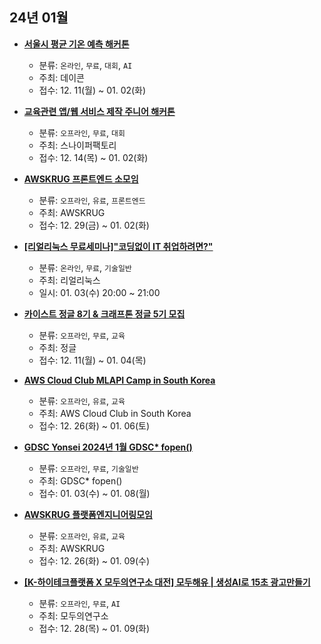 ## 24년 01월
- __[서울시 평균 기온 예측 해커톤](https://dacon.io/competitions/official/236200/overview/description)__
  - 분류: `온라인`, `무료`, `대회`, `AI`
  - 주최: 데이콘
  - 접수: 12. 11(월) ~ 01. 02(화)

- __[교육관련 앱/웹 서비스 제작 주니어 해커톤](https://sniperfactory.com/course/j5duwrtxkol7hb2)__
  - 분류: `오프라인`, `무료`, `대회`
  - 주최: 스나이퍼팩토리
  - 접수: 12. 14(목) ~ 01. 02(화)
- __[AWSKRUG 프론트엔드 소모임](https://www.meetup.com/awskrug/events/298106517/)__
  - 분류: `오프라인`, `유료`, `프론트엔드`
  - 주최: AWSKRUG
  - 접수: 12. 29(금) ~ 01. 02(화)
- __[[리얼리눅스 무료세미나]"코딩없이 IT 취업하려면?"](https://event-us.kr/hcmy8aalnjac/event/75977)__
  - 분류: `온라인`, `무료`, `기술일반`
  - 주최: 리얼리눅스
  - 일시: 01. 03(수) 20:00 ~ 21:00
- __[카이스트 정글 8기 & 크래프톤 정글 5기 모집](https://www.wanted.co.kr/events/swjungle)__
  - 분류: `오프라인`, `무료`, `교육`
  - 주최: 정글
  - 접수: 12. 11(월) ~ 01. 04(목)
- __[AWS Cloud Club MLAPI Camp in South Korea](https://www.meetup.com/ko-KR/aws-cloud-club-in-south-korea/events/298104583/)__
  - 분류: `오프라인`, `유료`, `교육`
  - 주최: AWS Cloud Club in South Korea
  - 접수: 12. 26(화) ~ 01. 06(토)
- __[GDSC Yonsei 2024년 1월 GDSC* fopen()](https://festa.io/events/4578)__
  - 분류: `오프라인`, `무료`, `기술일반`
  - 주최: GDSC* fopen()
  - 접수: 01. 03(수) ~ 01. 08(월)
- __[AWSKRUG 플랫폼엔지니어링모임](https://www.meetup.com/ko-KR/awskrug/events/298048627/)__
  - 분류: `오프라인`, `유료`, `교육`
  - 주최: AWSKRUG
  - 접수: 12. 26(화) ~ 01. 09(수)
- __[[K-하이테크플랫폼 X 모두의연구소 대전] 모두해유 | 생성AI로 15초 광고만들기](https://event-us.kr/modu/event/76538)__
  - 분류: `오프라인`, `무료`, `AI`
  - 주최: 모두의연구소
  - 접수: 12. 28(목) ~ 01. 09(화)